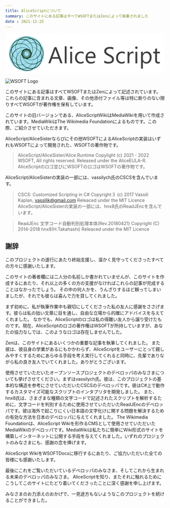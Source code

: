 ```yaml
---
title: AliceScriptについて
summary: このサイトにある記事はすべてWSOFTまたはZenによって執筆されました
date : 2021-12-25
---
```

![AliceScript Logo](media/AliceScript_logo.png)

![WSOFT Logo](/media/WSOFT-Logo.png)

このサイトにある記事はすべてWSOFTまたはZenによって記述されています。これらの記事に含まれる文章、画像、その他添付ファイル等は特に断りのない限りすべてWSOFTが著作権を保有しています。

このサイトの旧バージョンである、AliceScriptWikiはMediaWikiを用いて作成されています。MediaWikiはThe Wikimedia Foundationによるものです。この際、ご紹介させていただきます。

AliceScript/AliceSisterならびにその他WSOFTによるAliceScriptの実装はいずれもWSOFTによって開発された、WSOFTの著作物です。

> AliceScript/AliceSister/Alice.Runtime
> Copylight (c) 2021 - 2022 WSOFT, All rights reserved.
> Released under the AliceEULA-R.
AliceScriptのロゴ並びにWSOFTのロゴはWSOFTの著作物です。

AliceScript/AliceSisterの実装の一部には、vassilych氏のCSCSを含んでいます。

> CSCS: Customized Scripting in C#
> Copyright３ (c) 2017 Vassili Kaplan, vassilik@gmail.com Releaced under the MIT Licence
AliceScript/AliceSisterの実装の一部には、hnx8氏のReadJEncを含んでいます。

> ReadJEnc 文字コード自動判別処理本体(Rev.20180421)
> Copyright (C) 2014-2018 hnx8(H.Takahashi) Releaced under the MIT Licence
## 謝辞
このプロジェクトの遂行にあたり終始支援し、温かく見守ってくださったすべての方々に感謝いたします。

このサイトの著者欄には二人分の名前しか書かれていませんが、このサイトを作成するにあたり、それ以上の多くの方の支援がなければこれらの記事が完成することはなかったでしょう。 その中の何人かを、うんざりするほど頼ってしまいましたが、それでも彼らは喜んで力を貸してくれました。

まず初めに、私が執筆作業中も親切にしてくださった私の友人に感謝をささげます。彼らは私の拙い文章に目を通し、自由な立場から的確にアドバイスを与えてくれました。 なかでも、AliceScriptのロゴは私の得難い友人から譲り受けたものです。現在、AliceScriptのロゴの著作権はWSOFTが所持していますが、あなたの協力なしでは、このようなロゴは存在しませんでした。

Zenは、このサイトにあるいくつかの重要な記事を執筆してくれました。 また彼は、彼自身の学業があるにもかかわらず、AliceScriptをユーザーにとって親しみやすくするためにあらゆる手段を考え実行してくれると同時に、先輩でありながら私の良き友人でいてくれました。ありがとうございます。

使用させていただいたオープンソースプロジェクトのデベロッパのみなさまについても挙げさせてください。まずはvassilych氏。彼は、このプロジェクトの基本的な構造を参考にさせていただいたCSCSのデベロッパです。彼はC#上で動作するカスタマイズ可能なスクリプトのインタプリタを開発しました。 また、hnx8氏は、さまざまな種類の文字コードで記述されたスクリプトを解析するために、文字コードを判別するために使用させていただいたReadJEncのデベロッパです。彼は海外で起こりにくい日本語の文字化けに関する問題を解決するための有効な方法を日本のデベロッパに与えてくれました。 The Wikimedia Foundationは、AliceScript Wikiを形作るCMSとして使用させていただいたMediaWikiのデベロッパです。MediaWikiは私たちに簡単にWiki形式のサイトを構築しインターネットに公開する手段を与えてくれました。いずれのプロジェクトのみなさまにも、感謝の念を捧げます。

AliceScript WikiをWSOFTDocsに移行するにあたり、ご協力いただいた全ての皆様にも感謝いたします。

最後にこれをご覧いただいているデベロッパのみなさま、そしてこれから生まれる未来のデベロッパのみなさま。 AliceScriptを知り、またそれに触れるためにこうしてこのサイトにたどり着いてくださったことに深く感謝を申し上げます。

みなさまのお力添えのおかげで、一見途方もないようなこのプロジェクトを続けることができました。